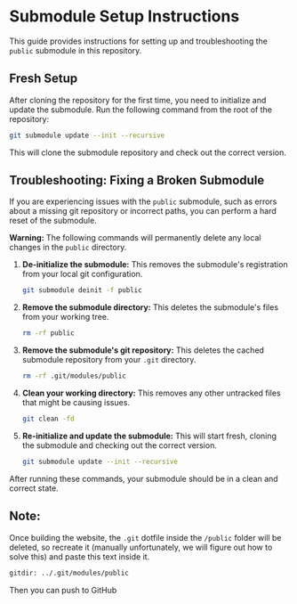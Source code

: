 # Submodule Setup Instructions

This guide provides instructions for setting up and troubleshooting the `public` submodule in this repository.

## Fresh Setup

After cloning the repository for the first time, you need to initialize and update the submodule. Run the following command from the root of the repository:

```bash
git submodule update --init --recursive
```

This will clone the submodule repository and check out the correct version.

## Troubleshooting: Fixing a Broken Submodule

If you are experiencing issues with the `public` submodule, such as errors about a missing git repository or incorrect paths, you can perform a hard reset of the submodule.

**Warning:** The following commands will permanently delete any local changes in the `public` directory.

1.  **De-initialize the submodule:** This removes the submodule's registration from your local git configuration.
    ```bash
    git submodule deinit -f public
    ```

2.  **Remove the submodule directory:** This deletes the submodule's files from your working tree.
    ```bash
    rm -rf public
    ```

3.  **Remove the submodule's git repository:** This deletes the cached submodule repository from your `.git` directory.
    ```bash
    rm -rf .git/modules/public
    ```

4.  **Clean your working directory:** This removes any other untracked files that might be causing issues.
    ```bash
    git clean -fd
    ```

5.  **Re-initialize and update the submodule:** This will start fresh, cloning the submodule and checking out the correct version.
    ```bash
    git submodule update --init --recursive
    ```

After running these commands, your submodule should be in a clean and correct state.

## Note:

Once building the website, the `.git` dotfile inside the `/public` folder will be deleted, so recreate it (manually unfortunately, we will figure out how to solve this) and paste this text inside it.

```txt
gitdir: ../.git/modules/public
```



Then you can push to GitHub



